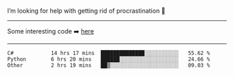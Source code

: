 I’m looking for help with getting rid of procrastination 🤔

-----

Some interesting code :arrow_right: [here](https://github.com/zhen8838/playground)

-----

<!--START_SECTION:waka-->

```text
C#            14 hrs 17 mins  ██████████████░░░░░░░░░░░   55.62 %
Python        6 hrs 20 mins   ██████░░░░░░░░░░░░░░░░░░░   24.66 %
Other         2 hrs 19 mins   ██▒░░░░░░░░░░░░░░░░░░░░░░   09.03 %
```

<!--END_SECTION:waka-->

<!--
**zhen8838/zhen8838** is a ✨ _special_ ✨ repository because its `README.md` (this file) appears on your GitHub profile.

Here are some ideas to get you started:

- 🔭 I’m currently working on ...
- 🌱 I’m currently learning ...
- 👯 I’m looking to collaborate on ...
 ...
- 💬 Ask me about ...
- 📫 How to reach me: ...
- 😄 Pronouns: ...
- ⚡ Fun fact: ...
-->
